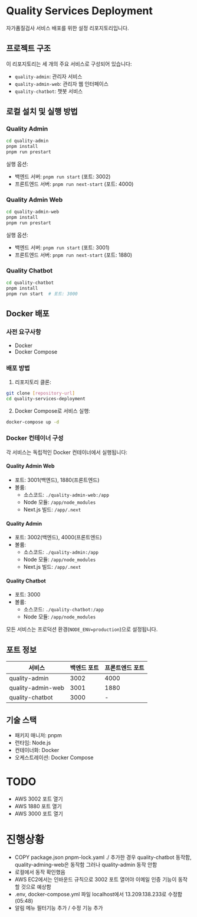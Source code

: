 # Quality Services Deployment

자가품질검사 서비스 배포를 위한 설정 리포지토리입니다.

## 프로젝트 구조

이 리포지토리는 세 개의 주요 서비스로 구성되어 있습니다:

- `quality-admin`: 관리자 서비스
- `quality-admin-web`: 관리자 웹 인터페이스
- `quality-chatbot`: 챗봇 서비스

## 로컬 설치 및 실행 방법

### Quality Admin

```bash
cd quality-admin
pnpm install
pnpm run prestart
```

실행 옵션:
- 백엔드 서버: `pnpm run start` (포트: 3002)
- 프론트엔드 서버: `pnpm run next-start` (포트: 4000)

### Quality Admin Web

```bash
cd quality-admin-web
pnpm install
pnpm run prestart
```

실행 옵션:
- 백엔드 서버: `pnpm run start` (포트: 3001)
- 프론트엔드 서버: `pnpm run next-start` (포트: 1880)

### Quality Chatbot

```bash
cd quality-chatbot
pnpm install
pnpm run start  # 포트: 3000
```

## Docker 배포

### 사전 요구사항
- Docker
- Docker Compose

### 배포 방법

1. 리포지토리 클론:
```bash
git clone [repository-url]
cd quality-services-deployment
```

2. Docker Compose로 서비스 실행:
```bash
docker-compose up -d
```

### Docker 컨테이너 구성

각 서비스는 독립적인 Docker 컨테이너에서 실행됩니다:

#### Quality Admin Web
- 포트: 3001(백엔드), 1880(프론트엔드)
- 볼륨:
  - 소스코드: `./quality-admin-web:/app`
  - Node 모듈: `/app/node_modules`
  - Next.js 빌드: `/app/.next`

#### Quality Admin
- 포트: 3002(백엔드), 4000(프론트엔드)
- 볼륨:
  - 소스코드: `./quality-admin:/app`
  - Node 모듈: `/app/node_modules`
  - Next.js 빌드: `/app/.next`

#### Quality Chatbot
- 포트: 3000
- 볼륨:
  - 소스코드: `./quality-chatbot:/app`
  - Node 모듈: `/app/node_modules`

모든 서비스는 프로덕션 환경(`NODE_ENV=production`)으로 설정됩니다.

## 포트 정보

| 서비스 | 백엔드 포트 | 프론트엔드 포트 |
|--------|------------|----------------|
| quality-admin | 3002 | 4000 |
| quality-admin-web | 3001 | 1880 |
| quality-chatbot | 3000 | - |

## 기술 스택

- 패키지 매니저: pnpm
- 런타임: Node.js
- 컨테이너화: Docker
- 오케스트레이션: Docker Compose

# TODO
- AWS 3002 포트 열기
- AWS 1880 포트 열기
- AWS 3000 포트 열기

# 진행상황
- COPY package.json pnpm-lock.yaml ./ 추가한 경우 quality-chatbot 동작함, quality-adming-web은 동작함 그러나 quality-admin 동작 안함
- 로컬에서 동작 확인했음
- AWS EC2에서는 인바운드 규칙으로 3002 포트 열어야 이메일 인증 기능이 동작할 것으로 예상함
- .env, docker-compose.yml 파일 localhost에서 13.209.138.233로 수정함 (05:48)
- 알림 메뉴 필터기능 추가 / 수정 기능 추가
